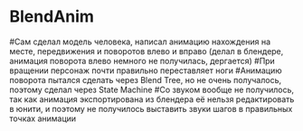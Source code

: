 # BlendAnim

#Сам сделал модель человека, написал анимацию нахождения на месте, передвижения и поворотов влево и вправо (делал в блендере, анимация поворота влево немного не получилась, дергается)
#При вращении персонаж почти правильно переставляет ноги
#Анимацию поворота пытался сделать через Blend Tree, но не очень получалось, поэтому сделал через State Machine
#Со звуком вообще не получилось, так как анимация экспортирована из блендера её нельзя редактировать в юнити, и поэтому не получилось выставить звуки шагов в правильных точках анимации
